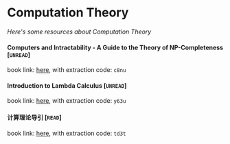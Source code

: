 # Computation Theory
*Here's some resources about Computation Theory*

#### Computers and Intractability - A Guide to the Theory of NP-Completeness [`UNREAD`]
book link: [here](https://pan.baidu.com/s/1i3_hqX8zopNo4VPiksxuRQ), with extraction code: `c8nu`


#### Introduction to Lambda Calculus [`UNREAD`]
book link: [here](https://pan.baidu.com/s/17F_sSGiMkT3uWlpVOzkYFw), with extraction code: `y63u`


#### 计算理论导引 [`READ`]
book link: [here](https://pan.baidu.com/s/1AHvG_wcSaxTXvaWabGw74g), with extraction code: `td3t`


